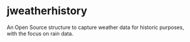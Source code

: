 jweatherhistory
===============

An Open Source structure to capture weather data for historic purposes, with the focus on rain data.